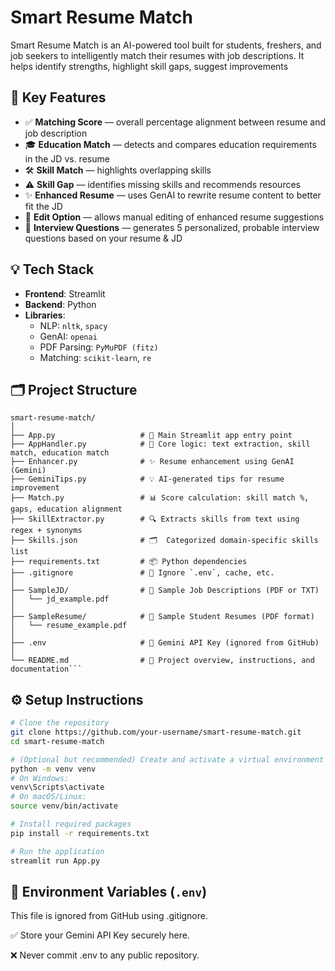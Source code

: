 # Smart Resume Match
Smart Resume Match is an AI-powered tool built for students, freshers, and job seekers to intelligently match their resumes with job descriptions. It helps identify strengths, highlight skill gaps, suggest improvements

## 🚀 Key Features

- ✅ **Matching Score** — overall percentage alignment between resume and job description  
- 🎓 **Education Match** — detects and compares education requirements in the JD vs. resume  
- 🛠️ **Skill Match** — highlights overlapping skills  
- ⚠️ **Skill Gap** — identifies missing skills and recommends resources  
- ✨ **Enhanced Resume** — uses GenAI to rewrite resume content to better fit the JD  
- 📝 **Edit Option** — allows manual editing of enhanced resume suggestions  
- 🎤 **Interview Questions** — generates 5 personalized, probable interview questions based on your resume & JD  
## 💡 Tech Stack

- **Frontend**: Streamlit  
- **Backend**: Python  
- **Libraries**: 
  - NLP: `nltk`, `spacy`
  - GenAI: `openai`
  - PDF Parsing: `PyMuPDF (fitz)`
  - Matching: `scikit-learn`, `re`
## 🗂️ Project Structure
```
smart-resume-match/
│
├── App.py                   # 🚀 Main Streamlit app entry point
├── AppHandler.py            # 🧠 Core logic: text extraction, skill match, education match
├── Enhancer.py              # ✨ Resume enhancement using GenAI (Gemini)
├── GeminiTips.py            # 💡 AI-generated tips for resume improvement
├── Match.py                 # 📊 Score calculation: skill match %, gaps, education alignment
├── SkillExtractor.py        # 🔍 Extracts skills from text using regex + synonyms
├── Skills.json              # 🗂️  Categorized domain-specific skills list
├── requirements.txt         # 📦 Python dependencies
├── .gitignore               # 🚫 Ignore `.env`, cache, etc.
│
├── SampleJD/                # 📝 Sample Job Descriptions (PDF or TXT)
│   └── jd_example.pdf
│
├── SampleResume/            # 📄 Sample Student Resumes (PDF format)
│   └── resume_example.pdf
│
├── .env                     # 🔐 Gemini API Key (ignored from GitHub)
│
└── README.md                # 📘 Project overview, instructions, and documentation```
```
## ⚙️ Setup Instructions

```bash
# Clone the repository
git clone https://github.com/your-username/smart-resume-match.git
cd smart-resume-match

# (Optional but recommended) Create and activate a virtual environment
python -m venv venv
# On Windows:
venv\Scripts\activate
# On macOS/Linux:
source venv/bin/activate

# Install required packages
pip install -r requirements.txt

# Run the application
streamlit run App.py
```

## 🔐 Environment Variables (`.env`)

This file is ignored from GitHub using .gitignore.

✅ Store your Gemini API Key securely here.

❌ Never commit .env to any public repository.

